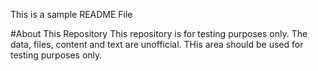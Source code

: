 This is a sample README File

#About This Repository
This repository is for testing purposes only. The data, files, content and text are unofficial. THis area should be used for testing purposes only.